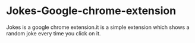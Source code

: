 # Jokes-Google-chrome-extension
Jokes is a google chrome extension.it is a simple extension which shows a random joke every time you click on it.

